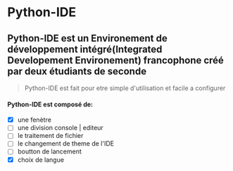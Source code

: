 # Python-IDE
## Python-IDE est un Environement de développement intégré(Integrated Developement Environement) francophone créé par deux étudiants de seconde 
> Python-IDE est fait pour etre simple d'utilisation et facile a configurer

#### Python-IDE est composé de:
- [x] une fenètre
- [ ] une division console | editeur
- [ ] le traitement de fichier
- [ ] le changement de theme de l'IDE
- [ ] boutton de lancement
- [x] choix de langue
